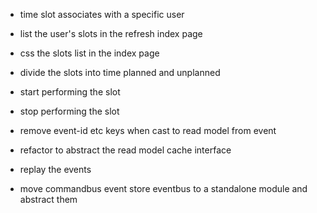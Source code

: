 
* time slot associates with a specific user
* list the user's slots in the refresh index page
* css the slots list in the index page
* divide the slots into time planned and unplanned
* start performing the slot
* stop performing the slot
* remove event-id etc keys when cast to read model from event
* refactor to abstract the read model cache interface

* replay the events
* move commandbus event store eventbus to a standalone module and abstract them

